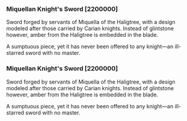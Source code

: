 ### Miquellan Knight's Sword [2200000]

Sword forged by servants of Miquella of the Haligtree, with a design modeled after those carried by Carian knights. Instead of glintstone however, amber from the Haligtree is embedded in the blade.

A sumptuous piece, yet it has never been offered to any knight—an ill-starred sword with no master.### Miquellan Knight's Sword [2200000]

Sword forged by servants of Miquella of the Haligtree, with a design modeled after those carried by Carian knights. Instead of glintstone however, amber from the Haligtree is embedded in the blade.

A sumptuous piece, yet it has never been offered to any knight—an ill-starred sword with no master.